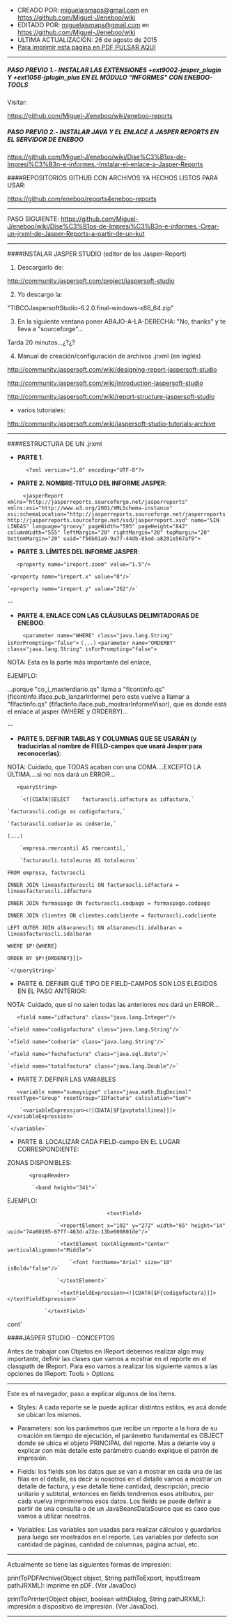 * CREADO POR: miguelajsmaps@gmail.com en https://github.com/Miguel-J/eneboo/wiki
* EDITADO POR: miguelajsmaps@gmail.com en https://github.com/Miguel-J/eneboo/wiki
* ULTIMA ACTUALIZACIÓN: 26 de agosto de 2015
* [Para imprimir esta pagina en PDF PULSAR AQUI](https://gitprint.com/Miguel-J/eneboo/wiki/Dise%C3%B1os-de-Impresi%C3%B3n-e-informes%3A-Configurar-archivos-Jasper-Reports)

---


##### PASO PREVIO 1.- INSTALAR LAS EXTENSIONES +ext9002-jasper_plugin Y +ext1058-jplugin_plus EN EL MÓDULO "INFORMES" CON ENEBOO-TOOLS

Visitar:

https://github.com/Miguel-J/eneboo/wiki/eneboo-reports

##### PASO PREVIO 2.- INSTALAR JAVA Y EL ENLACE A JASPER REPORTS EN EL SERVIDOR DE ENEBOO

https://github.com/Miguel-J/eneboo/wiki/Dise%C3%B1os-de-Impresi%C3%B3n-e-informes.-Instalar-el-enlace-a-Jasper-Reports
 
####REPOSITORIOS GITHUB CON ARCHIVOS YA HECHOS LISTOS PARA USAR:

https://github.com/eneboo/reports4eneboo-reports

---

PASO SIGUIENTE: https://github.com/Miguel-J/eneboo/wiki/Dise%C3%B1os-de-Impresi%C3%B3n-e-informes.-Crear-un-jrxml-de-Jasper-Reports-a-partir-de-un-kut

---

####INSTALAR JASPER STUDIO (editor de los Jasper-Report)

1. Descargarlo de:

http://community.jaspersoft.com/project/jaspersoft-studio

2. Yo descargo la:

"TIBCOJaspersoftStudio-6.2.0.final-windows-x86_64.zip"

3. En la siguiente ventana poner ABAJO-A-LA-DERECHA: "No, thanks" y te lleva a "sourceforge"...

Tarda 20 minutos...¿?¿?

4. Manual de creación/configuración de archivos .jrxml (en inglés)

http://community.jaspersoft.com/wiki/designing-report-jaspersoft-studio

http://community.jaspersoft.com/wiki/introduction-jaspersoft-studio

http://community.jaspersoft.com/wiki/report-structure-jaspersoft-studio

* varios tutoriales:

http://community.jaspersoft.com/wiki/jaspersoft-studio-tutorials-archive

---

####ESTRUCTURA DE UN .jrxml

* **PARTE 1**.

`      <?xml version="1.0" encoding="UTF-8"?>`

* **PARTE 2. NOMBRE-TITULO DEL INFORME JASPER**:

`     <jasperReport xmlns="http://jasperreports.sourceforge.net/jasperreports" xmlns:xsi="http://www.w3.org/2001/XMLSchema-instance" xsi:schemaLocation="http://jasperreports.sourceforge.net/jasperreports http://jasperreports.sourceforge.net/xsd/jasperreport.xsd" name="SIN LINEAS" language="groovy" pageWidth="595" pageHeight="842" columnWidth="555" leftMargin="20" rightMargin="20" topMargin="20" bottomMargin="20" uuid="f56b01a9-9a77-44db-85ed-a8201e567af9">`

* **PARTE 3. LÍMITES DEL INFORME JASPER**:

`	<property name="ireport.zoom" value="1.5"/>`

	`<property name="ireport.x" value="0"/>`

	`<property name="ireport.y" value="262"/>`

--

* **PARTE 4. ENLACE CON LAS CLÁUSULAS DELIMITADORAS DE ENEBOO**:

`     <parameter name="WHERE" class="java.lang.String" isForPrompting="false">`
      `(...)`
     `<parameter name="ORDERBY" class="java.lang.String" isForPrompting="false">`

NOTA: Esta es la parte más importante del enlace,

EJEMPLO:

...porque "co_i_masterdiario.qs" llama a "flcontinfo.qs" (flcontinfo.iface.pub_lanzarInforme) pero este vuelve a llamar a "flfactinfo.qs" (flfactinfo.iface.pub_mostrarInformeVisor), que es donde está el enlace al jasper (WHERE y ORDERBY)...

--

* **PARTE 5. DEFINIR TABLAS Y COLUMNAS QUE SE USARÁN (y traducirlas al nombre de FIELD-campos que usará Jasper para reconocerlas)**:

NOTA: Cuidado, que TODAS acaban con una COMA....EXCEPTO LA ÚLTIMA....si no: nos dará un ERROR...

`	<queryString>`

		`<![CDATA[SELECT 	facturascli.idfactura as idfactura,`

	`facturascli.codigo as codigofactura,`

	`facturascli.codserie as codserie,`

`(...)`

        `empresa.rmercantil AS rmercantil,`

    	`facturascli.totaleuros AS totaleuros`

`FROM empresa, facturascli`

`INNER JOIN lineasfacturascli ON facturascli.idfactura = lineasfacturascli.idfactura`

`INNER JOIN formaspago ON facturascli.codpago = formaspago.codpago`

`INNER JOIN clientes ON clientes.codcliente = facturascli.codcliente`

`LEFT OUTER JOIN albaranescli ON albaranescli.idalbaran = lineasfacturascli.idalbaran`

`WHERE $P!{WHERE}`

`ORDER BY $P!{ORDERBY}]]>`

	`</queryString>`

* PARTE 6. DEFINIR QUÉ TIPO DE FIELD-CAMPOS SON LOS ELEGIDOS EN EL PASO ANTERIOR:

NOTA: Cuidado, que si no salen todas las anteriores nos dará un ERROR...

`	<field name="idfactura" class="java.lang.Integer"/>`

	`<field name="codigofactura" class="java.lang.String"/>`

	`<field name="codserie" class="java.lang.String"/>`

	`<field name="fechafactura" class="java.sql.Date"/>`

	`<field name="totalfactura" class="java.lang.Double"/>`

* PARTE 7. DEFINIR LAS VARIABLES

`	<variable name="sumaysigue" class="java.math.BigDecimal" resetType="Group" resetGroup="IDfactura" calculation="Sum">`

		`<variableExpression><![CDATA[$F{pvptotallinea}]]></variableExpression>`

	`</variable>`

* PARTE 8. LOCALIZAR CADA FIELD-campo EN EL LUGAR CORRESPONDIENTE:

ZONAS DISPONIBLES:

`		<groupHeader>`

			`<band height="341">`

EJEMPLO:

`                                <textField>`

					`<reportElement x="102" y="272" width="65" height="14" uuid="74a60195-67ff-463d-a72e-13be600801de"/>`

					`<textElement textAlignment="Center" verticalAlignment="Middle">`

						`<font fontName="Arial" size="10" isBold="false"/>`

					`</textElement>`

					`<textFieldExpression><![CDATA[$F{codigofactura}]]></textFieldExpression>`

				`</textField>`




cont´


####JASPER STUDIO - CONCEPTOS


Antes de trabajar con Objetos en IReport debemos realizar algo muy importante, definir las clases que vamos a mostrar en el reporte en el classpath de IReport. Para eso vamos a realizar los siguiente vamos a las opciones de IReport: Tools > Options

---

Este es el navegador, paso a explicar algunos de los ítems.

* Styles: A cada reporte se le puede aplicar distintos estilos, es acá donde se ubican los mismos.

* Parameters: son los parámetros que recibe un reporte a la hora de su creación en tiempo de ejecución, el parámetro fundamental es OBJECT donde se ubica el objeto PRINCIPAL del reporte. Mas a delante voy a explicar con más detalle este parámetro cuando explique el patrón de impresión.

* Fields: los fields son los datos que se van a mostrar en cada una de las filas en el detalle, es decir si nosotros en el detalle vamos a mostrar un detalle de factura, y ese detalle tiene cantidad, descripción, precio unitario y subtotal, entonces en fields tendremos esos atributos, por cada vuelva imprimiremos esos datos. Los fields se puede definir a partir de una consulta o de un JavaBeansDataSource que es caso que vamos a utilizar nosotros.

* Variables: Las variables son usadas para realizar cálculos y guardarlos para luego ser mostrados en el reporte. Las variables por defecto son cantidad de páginas, cantidad de columnas, página actual, etc.


---

Actualmente se tiene las siguientes formas de impresión:

printToPDFArchive(Object object, String pathToExport, InputStream pathJRXML): imprime en pDF. (Ver JavaDoc)

printToPrinter(Object object, boolean withDialog, String pathJRXML): impresión a dispositivo de impresión. (Ver JavaDoc).

---